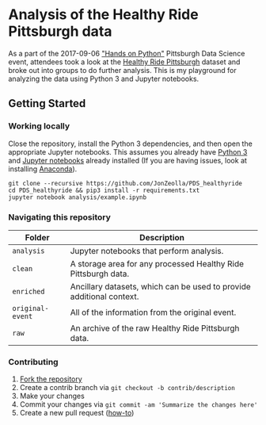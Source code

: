 # Analysis of the Healthy Ride Pittsburgh data
As a part of the 2017-09-06 ["Hands on Python"](https://www.meetup.com/PGH-Data-Science/events/242535873/) Pittsburgh Data Science event, attendees took a look at the [Healthy Ride Pittsburgh](https://healthyridepgh.com/data/) dataset and broke out into groups to do further analysis.  This is my playground for analyzing the data using Python 3 and Jupyter notebooks.

## Getting Started
### Working locally
Close the repository, install the Python 3 dependencies, and then open the appropriate Jupyter notebooks.  This assumes you already have [Python 3](https://www.python.org/downloads/) and [Jupyter notebooks](http://jupyter.org/install.html) already installed (If you are having issues, look at installing [Anaconda](https://www.anaconda.com/download/)).
```
git clone --recursive https://github.com/JonZeolla/PDS_healthyride
cd PDS_healthyride && pip3 install -r requirements.txt
jupyter notebook analysis/example.ipynb
```

### Navigating this repository
| Folder            | Description                                                           |
| ----------------- | --------------------------------------------------------------------- |
| `analysis`        | Jupyter notebooks that perform analysis.                              |
| `clean`           | A storage area for any processed Healthy Ride Pittsburgh data.        |
| `enriched`        | Ancillary datasets, which can be used to provide additional context.  |
| `original-event`  | All of the information from the original event.                       |
| `raw`             | An archive of the raw Healthy Ride Pittsburgh data.                   |

### Contributing
1. [Fork the repository](https://github.com/jonzeolla/PDS_healthyride/fork)  
1. Create a contrib branch via `git checkout -b contrib/description`  
1. Make your changes  
1. Commit your changes via `git commit -am 'Summarize the changes here'`  
1. Create a new pull request ([how-to](https://help.github.com/articles/creating-a-pull-request/))  

